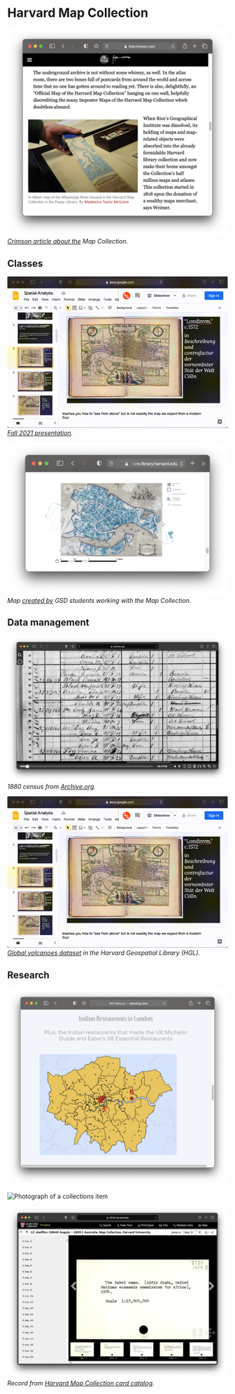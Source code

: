 # Harvard Map Collection

![Screenshot from an article about the Map Collection](media/intro.png)
*[Crimson article about the](https://www.thecrimson.com/article/2016/4/21/map-collections/) Map Collection.* 

## Classes
![Animation of presentation given to GSD students](media/spatial-analysis.gif)
*[Fall 2021 presentation](https://docs.google.com/presentation/d/141irEQNA3_SAY2sWqDPoZAheSil0gZZR7yfGWNJhVKg/edit#slide=id.gea70bf8953_0_22).* 

![Map created by GSD students](media/spatial-analysis.png)
*Map [created by](https://mapping.share.library.harvard.edu/blog/2021/vis-2128/) GSD students working with the Map Collection.* 


## Data management

![Screenshot from 1880 census](media/1880-census.png)
*1880 census from [Archive.org](https://archive.org/details/10thcensus0561unit/page/n45/mode/2up?view=theater).* 


![Screenshot from Harvard Geospatial Library](media/spatial-analysis.gif)
*[Global volcanoes dataset](https://hgl.harvard.edu/catalog/harvard-glb-volc) in the Harvard Geospatial Library (HGL).* 



## Research
![Student project map showing Indian restaurants in London](media/jess-map.png)

![Photograph of a collections item](media/restaurant.png)

![Screenshot from Harvard online library catalog](media/climate-reactions.png)
*Record from  [Harvard Map Collection card catalog](https://iiif.lib.harvard.edu/manifests/view/drs:45555303$402i).* 
